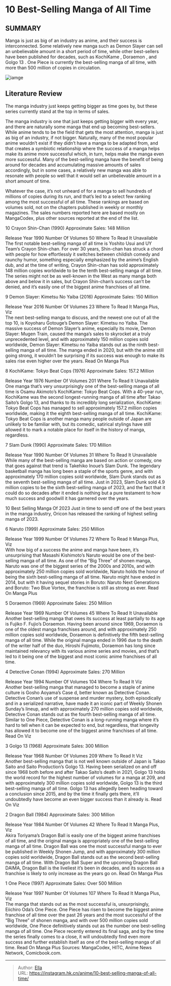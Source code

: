 # 10 Best-Selling Manga of All Time


## SUMMARY 


 Manga is just as big of an industry as anime, and their success is interconnected. 
 Some relatively new manga such as 
Demon Slayer
 can sell an unbelievable amount in a short period of time, while other best-sellers have been published for decades, such as 
KochiKame
, 
Doraemon
, and 
Golgo 13
. 
One Piece
 is currently the best-selling manga of all time, with more than 500 million of copies in circulation. 

![iamge](https://static1.srcdn.com/wordpress/wp-content/uploads/2023/12/slam-dunk-one-piece-doraemon.jpg)

## Literature Review

The manga industry just keeps getting bigger as time goes by, but these series currently stand at the top in terms of sales.




The manga industry is one that just keeps getting bigger with every year, and there are naturally some manga that end up becoming best-sellers. While anime tends to be the field that gets the most attention, manga is just as big of an industry, if not bigger. Naturally, many of the most popular anime wouldn’t exist if they didn’t have a manga to be adapted from, and that creates a symbiotic relationship where the success of a manga helps make its anime more successful which, in turn, helps make the manga even more successful.
Many of the best-selling manga have the benefit of being around for decades and accumulating massive amounts of sales accordingly, but in some cases, a relatively new manga was able to resonate with people so well that it would sell an unbelievable amount in a short amount of time.
        

Whatever the case, it’s not unheard of for a manga to sell hundreds of millions of copies during its run, and that’s led to a select few ranking among the most successful of all time. These rankings are based on volumes sold, not on the chapters published in weekly or monthly magazines.
The sales numbers reported here are based mostly on MangaCodex, plus other sources reported at the end of the list. 










 








 10  Crayon Shin-Chan (1990) 
Approximate Sales: 148 Million
        

  Release Year   1990    Number Of Volumes   50    Where To Read It   Unavailable    
The first notable best-selling manga of all time is Yoshito Usui and UY Team’s Crayon Shin-chan. For over 30 years, Shin-chan has struck a chord with people for how effortlessly it switches between childish comedy and raunchy humor, something especially emphasized by the anime’s English dub, and at the time of writing, Crayon Shin-chan has sold approximately 148 million copies worldwide to be the tenth best-selling manga of all time. The series might not be as well-known in the West as many manga both above and below it in sales, but Crayon Shin-chan’s success can’t be denied, and it’s easily one of the biggest anime franchises of all time.





 9  Demon Slayer: Kimetsu No Yaiba (2016) 
Approximate Sales: 150 Million


 







  Release Year   2016    Number Of Volumes   23    Where To Read It   Manga Plus, Viz    
The next best-selling manga to discuss, and the newest one out of all the top 10, is Koyoharu Gotouge’s Demon Slayer: Kimetsu no Yaiba. The massive success of Demon Slayer’s anime, especially its movie, Demon Slayer: Mugen Train, caused the manga’s sales to skyrocket at a truly unprecedented level, and with approximately 150 million copies sold worldwide, Demon Slayer: Kimetsu no Yaiba stands out as the ninth best-selling manga of all time. The manga ended in 2020, but with the anime still going strong, it wouldn’t be surprising if its success was enough to make its sales rise even higher over the years.
Read On Manga Plus





 8  KochiKame: Tokyo Beat Cops (1976) 
Approximate Sales: 157.2 Million
        

  Release Year   1976    Number Of Volumes   201    Where To Read It   Unavailable    
One manga that’s very unsurprisingly one of the best-selling manga of all time is Osamu Akimoto’s KochiKame: Tokyo Beat Cops. With a 40-year run, KochiKame was the second longest-running manga of all time after Takao Saito’s Golgo 13, and thanks to its incredibly long serialization, KochiKame: Tokyo Beat Cops has managed to sell approximately 157.2 million copies worldwide, making it the eighth best-selling manga of all time. KochiKame: Tokyo Beat Cops is another manga many people outside of Japan are unlikely to be familiar with, but its comedic, satirical stylings have still allowed it to mark a notable place for itself in the history of manga, regardless.





 7  Slam Dunk (1990) 
Approximate Sales: 170 Million
        

  Release Year   1990    Number Of Volumes   31    Where To Read It   Unavailable    
While many of the best-selling manga are based on action or comedy, one that goes against that trend is Takehiko Inoue’s Slam Dunk. The legendary basketball manga has long been a staple of the sports genre, and with approximately 170 million copies sold worldwide, Slam Dunk stands out as the seventh best-selling manga of all time. Just in 2023, Slam Dunk sold 4.9 million copies to be the sixth best-selling manga of 2023, and the fact that it could do so decades after it ended is nothing but a pure testament to how much success and goodwill it has garnered over the years.
            
 
 10 Best Selling Manga Of 2023 
Just in time to send off one of the best years in the manga industry, Oricon has released the ranking of highest selling manga of 2023.








 6  Naruto (1999) 
Approximate Sales: 250 Million


 







  Release Year   1999    Number Of Volumes   72    Where To Read It   Manga Plus, Viz    
With how big of a success the anime and manga have been, it’s unsurprising that Masashi Kishimoto’s Naruto would be one of the best-selling manga of all time. As one of the “Big Three” of shonen manga, Naruto was one of the biggest series of the 2000s and 2010s, and with approximately 250 million copies sold worldwide, Naruto holds the honor of being the sixth best-selling manga of all time. Naruto might have ended in 2014, but with it having sequel stories in Boruto: Naruto Next Generations and Boruto: Two Blue Vortex, the franchise is still as strong as ever.
Read On Manga Plus





 5  Doraemon (1969) 
Approximate Sales: 250 Million
        

  Release Year   1969    Number Of Volumes   45    Where To Read It   Unavailable    
Another best-selling manga that owes its success at least partially to its age is Fujiko F. Fujio’s Doraemon. Having been around since 1969, Doraemon is one of the oldest manga franchises around, and with approximately 250 million copies sold worldwide, Doraemon is definitively the fifth best-selling manga of all time. While the original manga ended in 1996 due to the death of the writer half of the duo, Hiroshi Fujimoto, Doraemon has long since maintained relevancy with its various anime series and movies, and that’s led to it being one of the biggest and most iconic anime franchises of all time.





 4  Detective Conan (1994) 
Approximate Sales: 270 Million
        

  Release Year   1994    Number Of Volumes   104    Where To Read It   Viz    
Another best-selling manga that managed to become a staple of anime culture is Gosho Aoyama’s Case  d, better known as Detective Conan. Detective Conan’s use of suspense and murder mystery, both episodically and in a serialized narrative, have made it an iconic part of Weekly Shonen Sunday’s lineup, and with approximately 270 million copies sold worldwide, Detective Conan stands out as the fourth best-selling manga of all time. Similar to One Piece, Detective Conan is a long-running manga where it’s hard to tell when it can be expected to end, but regardless, that longevity has allowed it to become one of the biggest anime franchises of all time.
Read On Viz





 3  Golgo 13 (1968) 
Approximate Sales: 300 Million
        

  Release Year   1968    Number Of Volumes   209    Where To Read It   Viz    
Another best-selling manga that is not well known outside of Japan is Takao Saito and Saito Production’s Golgo 13. Having been serialized on and off since 1968 both before and after Takao Saito’s death in 2021, Golgo 13 holds the world record for the highest number of volumes for a manga at 209, and with approximately 300 million copies sold worldwide, Golgo 13 is the third best-selling manga of all time. Golgo 13 has allegedly been heading toward a conclusion since 2015, and by the time it finally gets there, it’ll undoubtedly have become an even bigger success than it already is.
Read On Viz





 2  Dragon Ball (1984) 
Approximate Sales: 300 Million
        

  Release Year   1984    Number Of Volumes   42    Where To Read It   Manga Plus, Viz    
Akira Toriyama’s Dragon Ball is easily one of the biggest anime franchises of all time, and the original manga is appropriately one of the best-selling manga of all time. Dragon Ball was one the most successful manga to ever be published in Weekly Shonen Jump, and with approximately 300 million copies sold worldwide, Dragon Ball stands out as the second best-selling manga of all time. With Dragon Ball Super and the upcoming Dragon Ball DAIMA, Dragon Ball is the liveliest it’s been in decades, and its success as a franchise is likely to only increase as the years go on.
Read On Manga Plus





 1  One Piece (1997) 
Approximate Sales: Over 500 Million


 







  Release Year   1997    Number Of Volumes   107    Where To Read It   Manga Plus, Viz    
The manga that stands out as the most successful is, unsurprisingly, Eiichiro Oda’s One Piece. One Piece has risen to become the biggest anime franchise of all time over the past 26 years and the most successful of the “Big Three” of shonen manga, and with over 500 million copies sold worldwide, One Piece definitively stands out as the number one best-selling manga of all time. One Piece recently entered its final saga, and by the time the series finally comes to a close, it will undoubtedly find even more success and further establish itself as one of the best-selling manga of all time.
Read On Manga Plus
Sources: MangaCodex, HITC, Anime News Network, Comicbook.com.

---

> Author: [Ella](https://instagram.hk.cn/)  
> URL: https://instagram.hk.cn/anime/10-best-selling-manga-of-all-time/  


